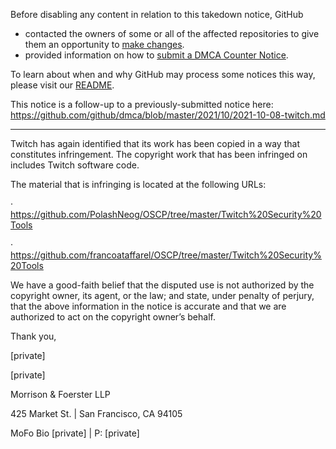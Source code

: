 Before disabling any content in relation to this takedown notice, GitHub
- contacted the owners of some or all of the affected repositories to give them an opportunity to [make changes](https://docs.github.com/en/github/site-policy/dmca-takedown-policy#a-how-does-this-actually-work).
- provided information on how to [submit a DMCA Counter Notice](https://docs.github.com/en/articles/guide-to-submitting-a-dmca-counter-notice).

To learn about when and why GitHub may process some notices this way, please visit our [README](https://github.com/github/dmca/blob/master/README.md#anatomy-of-a-takedown-notice).

This notice is a follow-up to a previously-submitted notice here: https://github.com/github/dmca/blob/master/2021/10/2021-10-08-twitch.md

---

Twitch has again identified that its work has been copied in a way that constitutes infringement.  The copyright work that has been infringed on includes Twitch software code.

 

The material that is infringing is located at the following URLs:

·         https://github.com/PolashNeog/OSCP/tree/master/Twitch%20Security%20Tools

·         https://github.com/francoataffarel/OSCP/tree/master/Twitch%20Security%20Tools

 

We have a good-faith belief that the disputed use is not authorized by the copyright owner, its agent, or the law; and state, under penalty of perjury, that the above information in the notice is accurate and that we are authorized to act on the copyright owner’s behalf.

 

Thank you,

[private]

 

[private]

Morrison & Foerster LLP

425 Market St. | San Francisco, CA 94105

MoFo Bio [private] | P: [private]
